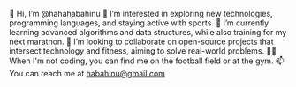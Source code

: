 👋 Hi, I’m @hahahabahinu
👀 I’m interested in exploring new technologies, programming languages, and staying active with sports.
🌱 I’m currently learning advanced algorithms and data structures, while also training for my next marathon.
💞️ I’m looking to collaborate on open-source projects that intersect technology and fitness, aiming to solve real-world problems.
🏃‍♂️ When I'm not coding, you can find me on the football field or at the gym.
📫 You can reach me at habahinu@gmail.com
